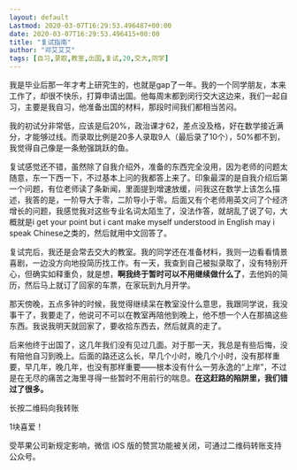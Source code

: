 ```yaml
---
layout: default
Lastmod: 2020-03-07T16:29:53.496487+00:00
date: 2020-03-07T16:29:53.496415+00:00
title: "复试指南"
author: "邓艾艾艾"
tags: [自习,录取,教室,出国,复试,20,交大,同学]
---
```


我是毕业后那一年才考上研究生的，也就是gap了一年。我的一个同学朋友，本来工作了，却很不快乐，打算申请出国。他每周末都到闵行交大这边来，我们一起自习，主要是我自习，他准备出国的材料，那段时间我们都相当苦闷。

我的初试分非常低，应该是后20%，政治课才62，差点没及格，好在数学接近满分，才能够过线。而录取比例是20多人录取9人（最后录了10个），50%都不到，我觉得自己像是一条勉强跳跃的鱼。

复试感觉还不错，虽然除了自我介绍外，准备的东西完全没用，因为老师的问题太随意，东一下西一下，不过基本上问的我都答上来了。印象最深的是自我介绍后第一个问题，有位老师读了条新闻，里面提到增速放缓，问我这在数学上该怎么描述，我答的是，一阶导大于零，二阶导小于零。后面又有个老师用英文问了个经济增长的问题，我感觉我对这些专业名词太陌生了，没法作答，就胡乱了说了句，大概就是i get your point but i cant make myself understood in English may i speak Chinese之类的，然后就用中文回答了。

复试完后，我还是会常去交大的教室。我的同学还在准备材料，我则一边看看情景喜剧，一边没方向地投简历找工作。有一天，我查到自己被拟录取了，没有特别开心，但确实如释重负，就是想，**啊我终于暂时可以不用继续做什么了**，去他妈的简历，然后马上就订了回家的车票，在家玩到九月开学。

那天傍晚，五点多钟的时候，我觉得继续呆在教室没什么意思，我跟同学说，我没事干了，我要走了，他说可不可以在教室再陪他到晚上，他不想一个人在那搞这些东西。我说我明天就回家了，要收拾东西去，然后就真的走了。

后来他终于出国了，这几年我们没有见过几面。对于那一天，我总是有些后悔，没有陪他自习到晚上。后面的路还这么长，早几个小时，晚几个小时，没有那样重要，早几年，晚几年，也没有那样重要——根本没有什么一劳永逸的“上岸”，不过是在无尽的痛苦之海里寻得一些暂时不用前行的喘息。**在这赶路的陷阱里，我们错过了很多。**

长按二维码向我转账

1块喜爱！

受苹果公司新规定影响，微信 iOS 版的赞赏功能被关闭，可通过二维码转账支持公众号。

